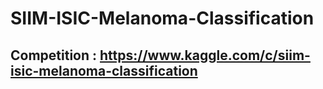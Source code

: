 # SIIM-ISIC-Melanoma-Classification
## Competition : https://www.kaggle.com/c/siim-isic-melanoma-classification
